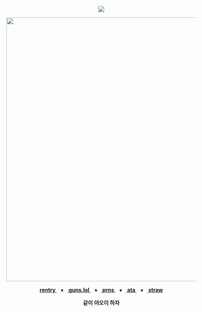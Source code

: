 <div align="center">
  
  <a href="">![](https://komarev.com/ghpvc/?username=toemuncher3000&color=ffdb9a&label=♱&base=8970)</a>

</div>
<p align="center"> <img width="660" height="700" src="https://github.com/user-attachments/assets/f6bbbc38-3546-42f7-8e3d-5948cd36a3f1" </p>


<p align="center"><b><a href="https://rentry.co/ivanalnst-"> rentry </a>⠀⭑⠀<a href="https://guns.lol/ivanz"> guns.lol </a>⠀⭑⠀<a href="https://pronouns.cc/@ivanz"> prns </a>⠀⭑⠀<a href="https://blccm.atabook.org/"> ata </a>⠀⭑⠀<a href="https://ivan-alnst.straw.page/"> straw </a>

<p align="center">같이 야오이 하자</p>

<div align="center">







